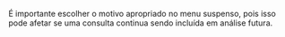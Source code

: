 É importante escolher o motivo apropriado no menu suspenso, pois isso pode afetar se uma consulta continua sendo incluída em análise futura.